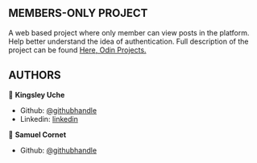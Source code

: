 ## MEMBERS-ONLY PROJECT
A web based project where only member can view posts in the platform. Help better understand the idea of authentication.
Full description of the project can be found [Here, Odin Projects.](https://www.theodinproject.com/courses/ruby-on-rails/lessons/authentication)

## AUTHORS

👤 **Kingsley Uche**

- Github: [@githubhandle](https://github.com/Urchmaney)
- Linkedin: [linkedin](https://www.linkedin.com/in/kingsley-uche/)

👤 **Samuel Cornet**

- Github: [@githubhandle](https://github.com/CornetS28)
